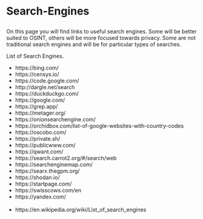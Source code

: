 # <p>Search-Engines</p>
<p>On this page you will find links to useful search engines. Some will be better suited to OSINT, others will be more focused towards privacy. Some are not traditional search engines and will be for particular types of searches.</p> 
<p>List of Search Engines.</p>
<ul>
  <li>https://bing.com/</li>
  <li>https://censys.io/</li>
  <li>https://code.google.com/</li>
  <li>http://dargle.net/search</li>
  <li>https://duckduckgo.com/</li>
  <li>https://google.com/</li>
  <li>https://grep.app/</li>
  <li>https://metager.org/</li>
  <li>https://onionsearchengine.com/</li>
  <li>https://orchidbox.com/list-of-google-websites-with-country-codes</li>
  <li>https://oscobo.com/</li>
  <li>https://private.sh/</li>
  <li>https://publicwww.com/</li>
  <li>https://qwant.com/</li>
  <li>https://search.carrot2.org/#/search/web</li>
  <li>https://searchenginemap.com/</li>
  <li>https://searx.thegpm.org/</li>
  <li>https://shodan.io/</li>
  <li>https://startpage.com/</li>
  <li>https://swisscows.com/en</li>
  <li>https://yandex.com/</li>
  <br>
  <li>https://en.wikipedia.org/wiki/List_of_search_engines</li>
</ul>

